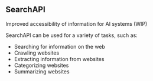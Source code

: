 ## SearchAPI
Improved accessibility of information for AI systems (WIP)

SearchAPI can be used for a variety of tasks, such as:

* Searching for information on the web
* Crawling websites
* Extracting information from websites
* Categorizing websites
* Summarizing websites
